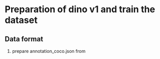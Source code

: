 # Preparation of dino v1 and train the dataset

## Data format

1. prepare annotation_coco.json from 